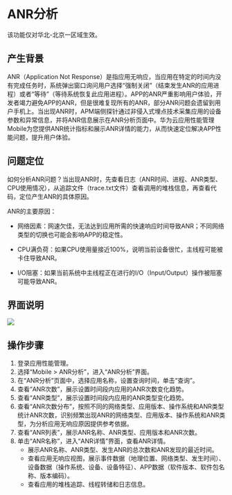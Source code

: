# ANR分析<a name="apm_02_0039"></a>

该功能仅对华北-北京一区域生效。

## 产生背景<a name="section77801644133818"></a>

ANR（Application Not Response）是指应用无响应，当应用在特定的时间内没有完成任务时，系统弹出窗口询问用户选择“强制关闭”（结束发生ANR的应用进程）或者“等待”（等待系统恢复此应用进程）。APP的ANR严重影响用户体验，开发者竭力避免APP的ANR，但是很难复现所有的ANR，部分ANR问题会遗留到用户手机上。当出现ANR时，APM端侧探针通过非侵入式埋点技术采集应用的设备参数和异常信息，并将ANR信息展示在ANR分析页面中。华为云应用性能管理Mobile为您提供ANR统计指标和展示ANR详情的能力，从而快速定位解决APP性能问题，提升用户体验。

## 问题定位<a name="section1183194814402"></a>

如何分析ANR问题？当出现ANR时，先查看日志（ANR时间、进程、ANR类型、CPU使用情况），从追踪文件（trace.txt文件）查看调用的堆栈信息，再查看代码，定位产生ANR的具体原因。

ANR的主要原因：

-   网络因素：网速欠佳，无法达到应用所需的快速响应时间导致ANR；不同网络类型的切换也可能会影响APP的稳定性。

-   CPU满负荷：如果CPU使用量接近100%，说明当前设备很忙，主线程可能被卡住导致ANR。

-   I/O阻塞：如果当前系统中主线程正在进行的I/O（Input/Output）操作被阻塞可能导致ANR。

## 界面说明<a name="section18743217152719"></a>

![](figures/ANR分析界面.png)

## 操作步骤<a name="section152671531113711"></a>

1.  登录应用性能管理。
2.  选择“Mobile \> ANR分析”，进入“ANR分析”界面。
3.  在“ANR分析”页面中，选择应用名称，设置查询时间，单击“查询”。
4.  查看“ANR次数”，展示设置时间段内应用的ANR次数变化趋势。
5.  查看“ANR类型”，展示设置时间段内应用的ANR类型变化趋势。
6.  查看“ANR次数分布”，按照不同的网络类型、应用版本、操作系统和ANR类型统计ANR次数，识别频繁出现ANR的网络类型、应用版本、操作系统和ANR类型，为分析应用无响应原因提供参考依据。
7.  查看“ANR列表”，展示ANR名称、ANR类型、应用版本和ANR次数。
8.  单击“ANR名称”，进入“ANR详情”界面，查看ANR详情。
    -   展示ANR名称、ANR类型、发生ANR的总次数和ANR发现的最近时间。
    -   查看应用无响应视图，展示事件数据（地理位置、网络类型、发生时间）、设备数据（操作系统、设备、设备特征）、APP数据（软件版本、软件包名称、版本编码）。
    -   查看应用的堆栈追踪、线程转储和日志信息。


